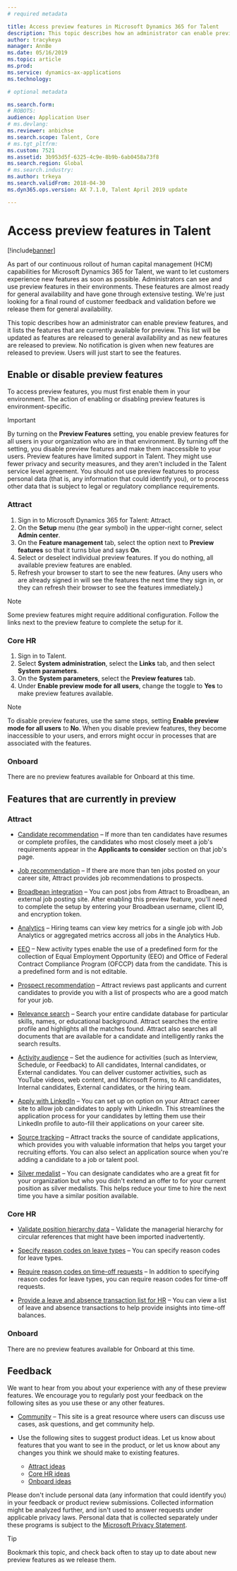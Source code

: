 ```yaml
---
# required metadata

title: Access preview features in Microsoft Dynamics 365 for Talent
description: This topic describes how an administrator can enable preview features in Microsoft Dynamics 365 for Talent, and it lists the features that are currently enabled for preview.
author: tracykeya
manager: AnnBe
ms.date: 05/16/2019
ms.topic: article
ms.prod: 
ms.service: dynamics-ax-applications
ms.technology: 

# optional metadata

ms.search.form: 
# ROBOTS: 
audience: Application User
# ms.devlang: 
ms.reviewer: anbichse
ms.search.scope: Talent, Core
# ms.tgt_pltfrm: 
ms.custom: 7521
ms.assetid: 3b953d5f-6325-4c9e-8b9b-6ab0458a73f8
ms.search.region: Global
# ms.search.industry: 
ms.author: trkeya
ms.search.validFrom: 2018-04-30
ms.dyn365.ops.version: AX 7.1.0, Talent April 2019 update

---
```


# Access preview features in Talent

[!include[banner](../includes/banner.md)]

As part of our continuous rollout of human capital management (HCM) capabilities for Microsoft Dynamics 365 for Talent, we want to let customers experience new features as soon as possible. Administrators can see and use preview features in their environments. These features are almost ready for general availability and have gone through extensive testing. We're just looking for a final round of customer feedback and validation before we release them for general availability.

This topic describes how an administrator can enable preview features, and it lists the features that are currently available for preview. This list will be updated as features are released to general availability and as new features are released to preview. No notification is given when new features are released to preview. Users will just start to see the features.

## Enable or disable preview features

To access preview features, you must first enable them in your environment. The action of enabling or disabling preview features is environment-specific.

> [!IMPORTANT]
> By turning on the **Preview Features** setting, you enable preview features for all users in your organization who are in that environment. By turning off the setting, you disable preview features and make them inaccessible to your users. Preview features have limited support in Talent. They might use fewer privacy and security measures, and they aren't included in the Talent service level agreement. You should not use preview features to process personal data (that is, any information that could identify you), or to process other data that is subject to legal or regulatory compliance requirements.

### Attract

1. Sign in to Microsoft Dynamics 365 for Talent: Attract.
2. On the **Setup** menu (the gear symbol) in the upper-right corner, select **Admin center**.
3. On the **Feature management** tab, select the option next to **Preview features** so that it turns blue and says **On**.
4. Select or deselect individual preview features. If you do nothing, all available preview features are enabled.
5. Refresh your browser to start to see the new features. (Any users who are already signed in will see the features the next time they sign in, or they can refresh their browser to see the features immediately.)

> [!NOTE]
> Some preview features might require additional configuration. Follow the links next to the preview feature to complete the setup for it.

### Core HR

1. Sign in to Talent.
2. Select **System administration**, select the **Links** tab, and then select **System parameters**.
3. On the **System parameters**, select the **Preview features** tab.
4. Under **Enable preview mode for all users**, change the toggle to **Yes** to make preview features available.

> [!NOTE]
> To disable preview features, use the same steps, setting **Enable preview mode for all users** to **No**. When you disable preview features, they become inaccessible to your users, and errors might occur in processes that are associated with the features.

### Onboard

There are no preview features available for Onboard at this time.

## Features that are currently in preview

### Attract

- [Candidate recommendation](./intelligent-recommendations.md#candidate-recommendations) – If more than ten candidates have resumes or complete profiles, the candidates who most closely meet a job's requirements appear in the **Applicants to consider** section on that job's page.

- [Job recommendation](./intelligent-recommendations.md#job-recommendations) – If there are more than ten jobs posted on your career site, Attract provides job recommendations to prospects.

- [Broadbean integration](./posting-jobs-external.md#post-jobs-to-broadbean) – You can post jobs from Attract to Broadbean, an external job posting site. After enabling this preview feature, you'll need to complete the setup by entering your Broadbean username, client ID, and encryption token.

- [Analytics](./analytic-reports.md) – Hiring teams can view key metrics for a single job with Job Analytics or aggregated metrics accross all jobs in the Analytics Hub.

- [EEO](./activities-attract.md) – New activity types enable the use of a predefined form for the collection of Equal Employment Opportunity  (EEO) and Office of Federal Contract Compliance Program (OFCCP) data from the candidate.  This is a predefined form and is not editable.

- [Prospect recommendation](./intelligent-recommendations.md#prospect-recommendations) – Attract reviews past applicants and current candidates to provide you with a list of prospects who are a good match for your job.

- [Relevance search](./attract-talent-pools.md#search-and-view-candidate-profiles) – Search your entire candidate database for particular skills, names, or educational background. Attract searches the entire profile and highlights all the matches found. Attract also searches all documents that are available for a candidate and intelligently ranks the search results.

- [Activity audience](./whats-new-talent-march-20.md#setting-the-audience-on-activities) – Set the audience for activities (such as Interview, Schedule, or Feedback) to All candidates, Internal candidates, or External candidates. You can deliver customer activities, such as YouTube videos, web content, and Microsoft Forms, to All candidates, Internal candidates, External candidates, or the hiring team. 

- [Apply with LinkedIn](./career-site.md#enable-applying-for-jobs-with-linkedin-profiles) – You can set up on option on your Attract career site to allow job candidates to apply with LinkedIn. This streamlines the application process for your candidates by letting them use their LinkedIn profile to auto-fill their applications on your career site.

- [Source tracking](./source-tracking.md) – Attract tracks the source of candidate applications, which provides you with valuable information that helps you target your recruiting efforts. You can also select an application source when you're adding a candidate to a job or talent pool.

- [Silver medalist](./whats-new-talent-march-20.md#designate-silver-medalists-to-assign-high-value-applicants-for-future-positions) – You can designate candidates who are a great fit for your organization but who you didn't extend an offer to for your current position as silver medalists. This helps reduce your time to hire the next time you have a similar position available.



### Core HR

- [Validate position hierarchy data](./whats-new-talent-may-13-2019.md#new-page-to-validate-position-hierarchy-data) – Validate the managerial hierarchy for circular references that might have been imported inadvertently.

- [Specify reason codes on leave types](./whats-new-talent-may-13-2019.md#specify-reason-codes-on-leave-types) – You can specify reason codes for leave types.

- [Require reason codes on time-off requests](./whats-new-talent-may-13-2019.md#require-reason-codes-for-specific-leave-types-on-time-off-requests) – In addition to specifying reason codes for leave types, you can require reason codes for time-off requests.

- [Provide a leave and absence transaction list for HR](./whats-new-talent-may-13-2019.md#provide-a-leave-and-absence-transaction-list-for-hr) – You can view a list of leave and absence transactions to help provide insights into time-off balances.


### Onboard

There are no preview features available for Onboard at this time.

## Feedback

We want to hear from you about your experience with any of these preview features. We encourage you to regularly post your feedback on the following sites as you use these or any other features.

- [Community](https://community.dynamics.com/enterprise/f/759?pi53869=0&category=Talent) – This site is a great resource where users can discuss use cases, ask questions, and get community help.

- Use the following sites to suggest product ideas. Let us know about features that you want to see in the product, or let us know about any changes you think we should make to existing features.

    - [Attract ideas](https://powerusers.microsoft.com/t5/Ideas-for-Attract/idb-p/Attract)
    - [Core HR ideas](https://powerusers.microsoft.com/t5/Ideas-for-Human-Resources/idb-p/HumanResources)
    - [Onboard ideas](https://powerusers.microsoft.com/t5/Ideas-for-Onboard/idb-p/Onboard)

Please don't include personal data (any information that could identify you) in your feedback or product review submissions. Collected information might be analyzed further, and isn't used to answer requests under applicable privacy laws. Personal data that is collected separately under these programs is subject to the [Microsoft Privacy Statement](https://privacy.microsoft.com/privacystatement).

> [!TIP]
> Bookmark this topic, and check back often to stay up to date about new preview features as we release them.
